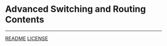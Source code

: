 # Advanced Switching and Routing Contents

---
<font size=3>[README](README.md)
[LICENSE](LICENSE)</font>